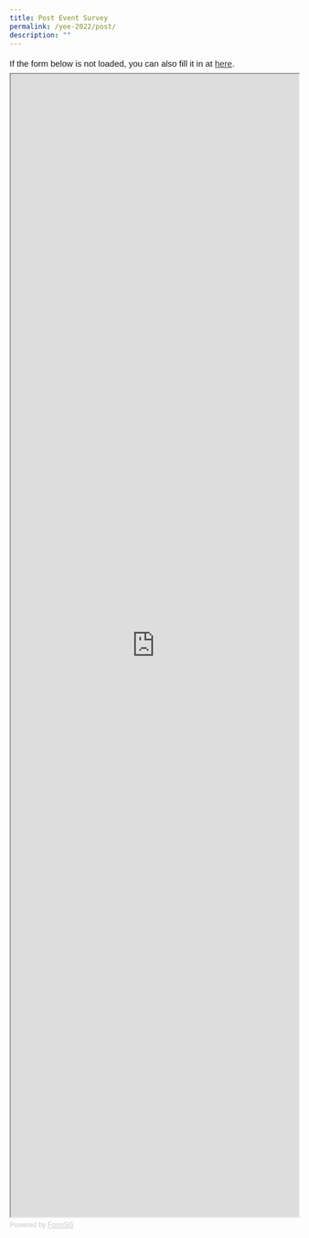 ```yaml
---
title: Post Event Survey
permalink: /yee-2022/post/
description: ""
---
```

<div style="font-family:Sans-Serif;font-size:15px;color:#000;opacity:0.9;padding-top:5px;padding-bottom:8px">If the form below is not loaded, you can also fill it in at <a href="https://form.gov.sg/#!/635f8aaa3f50460012a212be">here</a>.</div>

<!-- Change the width and height values to suit you best -->
<iframe id="iframe" src="https://form.gov.sg/#!/635f8aaa3f50460012a212be" style="width:100%;height:2000px"></iframe>

<div style="font-family:Sans-Serif;font-size:12px;color:#999;opacity:0.5;padding-top:5px">Powered by <a href="https://form.gov.sg" style="color: #999">FormSG</a></div>